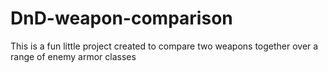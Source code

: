 DnD-weapon-comparison
=====================

This is a fun little project created to compare two weapons together over a range of enemy armor classes
